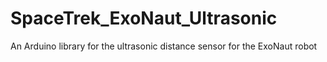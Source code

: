 # SpaceTrek_ExoNaut_Ultrasonic
An Arduino library for the ultrasonic distance sensor for the ExoNaut robot
